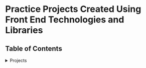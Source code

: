 # Practice Projects Created Using Front End Technologies and Libraries

## Table of Contents

<details closed><summary>Projects</summary>

<a href=''>Profile Site</a>
<br>
<a href='#'>#</a>
<br>
<a href='#'>#</a>
<br>
<a href='#'>#</a>
<br>
<a href='#'>#</a>
<br>
<a href='#'>#</a>
<br>
<a href='#'>#</a>
<br>
<a href='#'>#</a>
<br>

</details>